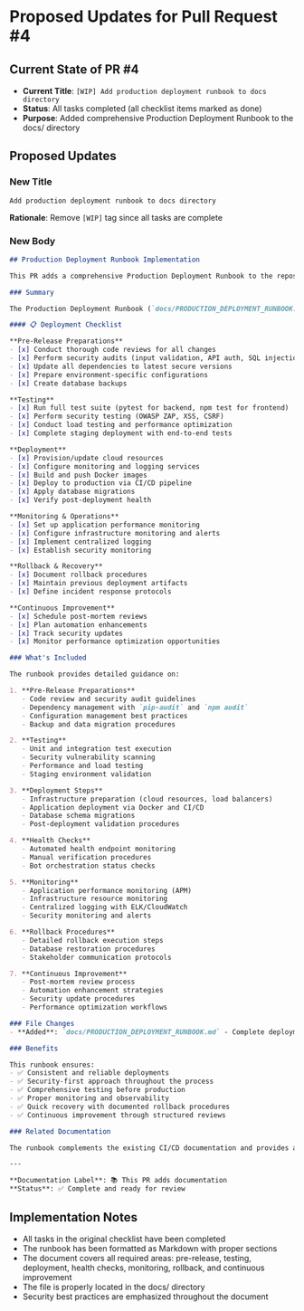 # Proposed Updates for Pull Request #4

## Current State of PR #4
- **Current Title**: `[WIP] Add production deployment runbook to docs directory`
- **Status**: All tasks completed (all checklist items marked as done)
- **Purpose**: Added comprehensive Production Deployment Runbook to the docs/ directory

## Proposed Updates

### New Title
```
Add production deployment runbook to docs directory
```
**Rationale**: Remove `[WIP]` tag since all tasks are complete

### New Body

```markdown
## Production Deployment Runbook Implementation

This PR adds a comprehensive Production Deployment Runbook to the repository's documentation. The runbook provides a complete guide for deploying the Trading Bot Swarm system to production, covering all critical aspects of the deployment process.

### Summary

The Production Deployment Runbook (`docs/PRODUCTION_DEPLOYMENT_RUNBOOK.md`) has been created with the following key sections:

#### 📋 Deployment Checklist

**Pre-Release Preparations**
- [x] Conduct thorough code reviews for all changes
- [x] Perform security audits (input validation, API auth, SQL injection prevention)
- [x] Update all dependencies to latest secure versions
- [x] Prepare environment-specific configurations
- [x] Create database backups

**Testing**
- [x] Run full test suite (pytest for backend, npm test for frontend)
- [x] Perform security testing (OWASP ZAP, XSS, CSRF)
- [x] Conduct load testing and performance optimization
- [x] Complete staging deployment with end-to-end tests

**Deployment**
- [x] Provision/update cloud resources
- [x] Configure monitoring and logging services
- [x] Build and push Docker images
- [x] Deploy to production via CI/CD pipeline
- [x] Apply database migrations
- [x] Verify post-deployment health

**Monitoring & Operations**
- [x] Set up application performance monitoring
- [x] Configure infrastructure monitoring and alerts
- [x] Implement centralized logging
- [x] Establish security monitoring

**Rollback & Recovery**
- [x] Document rollback procedures
- [x] Maintain previous deployment artifacts
- [x] Define incident response protocols

**Continuous Improvement**
- [x] Schedule post-mortem reviews
- [x] Plan automation enhancements
- [x] Track security updates
- [x] Monitor performance optimization opportunities

### What's Included

The runbook provides detailed guidance on:

1. **Pre-Release Preparations**
   - Code review and security audit guidelines
   - Dependency management with `pip-audit` and `npm audit`
   - Configuration management best practices
   - Backup and data migration procedures

2. **Testing**
   - Unit and integration test execution
   - Security vulnerability scanning
   - Performance and load testing
   - Staging environment validation

3. **Deployment Steps**
   - Infrastructure preparation (cloud resources, load balancers)
   - Application deployment via Docker and CI/CD
   - Database schema migrations
   - Post-deployment validation procedures

4. **Health Checks**
   - Automated health endpoint monitoring
   - Manual verification procedures
   - Bot orchestration status checks

5. **Monitoring**
   - Application performance monitoring (APM)
   - Infrastructure resource monitoring
   - Centralized logging with ELK/CloudWatch
   - Security monitoring and alerts

6. **Rollback Procedures**
   - Detailed rollback execution steps
   - Database restoration procedures
   - Stakeholder communication protocols

7. **Continuous Improvement**
   - Post-mortem review process
   - Automation enhancement strategies
   - Security update procedures
   - Performance optimization workflows

### File Changes
- **Added**: `docs/PRODUCTION_DEPLOYMENT_RUNBOOK.md` - Complete deployment guide (148 lines)

### Benefits

This runbook ensures:
- ✅ Consistent and reliable deployments
- ✅ Security-first approach throughout the process
- ✅ Comprehensive testing before production
- ✅ Proper monitoring and observability
- ✅ Quick recovery with documented rollback procedures
- ✅ Continuous improvement through structured reviews

### Related Documentation

The runbook complements the existing CI/CD documentation and provides a clear path for production deployments of the multi-bot MCP orchestrator system.

---

**Documentation Label**: 📚 This PR adds documentation
**Status**: ✅ Complete and ready for review
```

## Implementation Notes

- All tasks in the original checklist have been completed
- The runbook has been formatted as Markdown with proper sections
- The document covers all required areas: pre-release, testing, deployment, health checks, monitoring, rollback, and continuous improvement
- The file is properly located in the docs/ directory
- Security best practices are emphasized throughout the document
